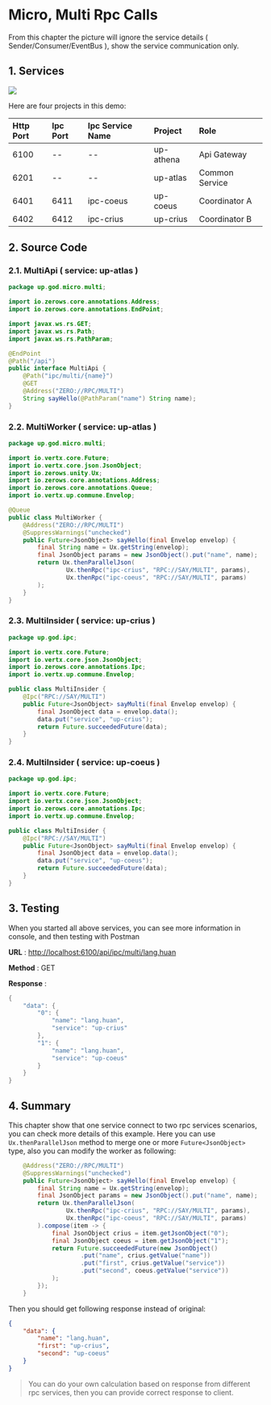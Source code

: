 # Micro, Multi Rpc Calls

From this chapter the picture will ignore the service details \( Sender/Consumer/EventBus \), show the service
communication only.

## 1. Services

![](/doc/image/d10087-1.png)

Here are four projects in this demo:

| Http Port | Ipc Port | Ipc Service Name | Project | Role |
| :--- | :--- | :--- | :--- | :--- |
| 6100 | -- | -- | up-athena | Api Gateway |
| 6201 | -- | -- | up-atlas | Common Service |
| 6401 | 6411 | ipc-coeus | up-coeus | Coordinator A |
| 6402 | 6412 | ipc-crius | up-crius | Coordinator B |

## 2. Source Code

### 2.1. MultiApi \( service: up-atlas \)

```java
package up.god.micro.multi;

import io.zerows.core.annotations.Address;
import io.zerows.core.annotations.EndPoint;

import javax.ws.rs.GET;
import javax.ws.rs.Path;
import javax.ws.rs.PathParam;

@EndPoint
@Path("/api")
public interface MultiApi {
    @Path("ipc/multi/{name}")
    @GET
    @Address("ZERO://RPC/MULTI")
    String sayHello(@PathParam("name") String name);
}
```

### 2.2. MultiWorker \( service: up-atlas \)

```java
package up.god.micro.multi;

import io.vertx.core.Future;
import io.vertx.core.json.JsonObject;
import io.zerows.unity.Ux;
import io.zerows.core.annotations.Address;
import io.zerows.core.annotations.Queue;
import io.vertx.up.commune.Envelop;

@Queue
public class MultiWorker {
    @Address("ZERO://RPC/MULTI")
    @SuppressWarnings("unchecked")
    public Future<JsonObject> sayHello(final Envelop envelop) {
        final String name = Ux.getString(envelop);
        final JsonObject params = new JsonObject().put("name", name);
        return Ux.thenParallelJson(
                Ux.thenRpc("ipc-crius", "RPC://SAY/MULTI", params),
                Ux.thenRpc("ipc-coeus", "RPC://SAY/MULTI", params)
        );
    }
}
```

### 2.3. MultiInsider \( service: up-crius \)

```java
package up.god.ipc;

import io.vertx.core.Future;
import io.vertx.core.json.JsonObject;
import io.zerows.core.annotations.Ipc;
import io.vertx.up.commune.Envelop;

public class MultiInsider {
    @Ipc("RPC://SAY/MULTI")
    public Future<JsonObject> sayMulti(final Envelop envelop) {
        final JsonObject data = envelop.data();
        data.put("service", "up-crius");
        return Future.succeededFuture(data);
    }
}
```

### 2.4. MultiInsider \( service: up-coeus \)

```java
package up.god.ipc;

import io.vertx.core.Future;
import io.vertx.core.json.JsonObject;
import io.zerows.core.annotations.Ipc;
import io.vertx.up.commune.Envelop;

public class MultiInsider {
    @Ipc("RPC://SAY/MULTI")
    public Future<JsonObject> sayMulti(final Envelop envelop) {
        final JsonObject data = envelop.data();
        data.put("service", "up-coeus");
        return Future.succeededFuture(data);
    }
}
```

## 3. Testing

When you started all above services, you can see more information in console, and then testing with Postman

**URL** : [http://localhost:6100/api/ipc/multi/lang.huan](http://localhost:6100/api/ipc/multi/lang.huan)

**Method** : GET

**Response** :

```java
{
    "data": {
        "0": {
            "name": "lang.huan",
            "service": "up-crius"
        },
        "1": {
            "name": "lang.huan",
            "service": "up-coeus"
        }
    }
}
```

## 4. Summary

This chapter show that one service connect to two rpc services scenarios, you can check more details of this example.
Here you can use `Ux.thenParallelJson` method to merge one or more `Future<JsonObject>` type, also you can modify the
worker as following:

```java
    @Address("ZERO://RPC/MULTI")
    @SuppressWarnings("unchecked")
    public Future<JsonObject> sayHello(final Envelop envelop) {
        final String name = Ux.getString(envelop);
        final JsonObject params = new JsonObject().put("name", name);
        return Ux.thenParallelJson(
                Ux.thenRpc("ipc-crius", "RPC://SAY/MULTI", params),
                Ux.thenRpc("ipc-coeus", "RPC://SAY/MULTI", params)
        ).compose(item -> {
            final JsonObject crius = item.getJsonObject("0");
            final JsonObject coeus = item.getJsonObject("1");
            return Future.succeededFuture(new JsonObject()
                    .put("name", crius.getValue("name"))
                    .put("first", crius.getValue("service"))
                    .put("second", coeus.getValue("service"))
            );
        });
    }
```

Then you should get following response instead of original:

```json
{
    "data": {
        "name": "lang.huan",
        "first": "up-crius",
        "second": "up-coeus"
    }
}
```

> You can do your own calculation based on response from different rpc services, then you can provide correct response
> to client.




